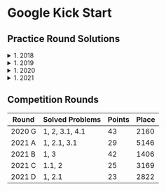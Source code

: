 # Google Kick Start

## Practice Round Solutions
<details>
<summary>1. 2018</summary>
  <ul>
    <li>Round A</li>
    <ul>
      <li>Question 1 => SOLVED</li>
      <li>Question 2 => </li>
      <li>Question 3 => </li>
    </ul>
  </ul>
</details>
<details>
<summary>1. 2019</summary>
 <ul>
    <li>Round A</li>
    <ul>
      <li>Question 1 => SOLVED</li>
      <li>Question 2 => </li>
      <li>Question 3 => </li>
    </ul>
    <li>Round B</li>
    <ul>
      <li>Question 1 => TEST 1</li>
      <li>Question 2 => </li>
      <li>Question 3 => </li>
    </ul>
  </ul>
</details>
<details>
<summary>1. 2020</summary>
 <ul>
    <li>Round A</li>
    <ul>
      <li>Question 1 => SOLVED</li>
      <li>Question 2 => SOLVED</li>
      <li>Question 3 => TEST 1</li>
      <li>Question 4 => </li>
    </ul>
    <li>Round B</li>
    <ul>
      <li>Question 1 => SOLVED</li>
      <li>Question 2 => SOLVED</li>
      <li>Question 3 => </li>
      <li>Question 4 => </li>
    </ul>
    <li>Round C</li>
    <ul>
      <li>Question 1 => SOLVED</li>
      <li>Question 2 => </li>
      <li>Question 3 => </li>
      <li>Question 4 => </li>
    </ul>
    <li>Round D</li>
    <ul>
      <li>Question 1 => SOLVED</li>
      <li>Question 2 => </li>
      <li>Question 3 => </li>
      <li>Question 4 => </li>
    </ul>
    <li>Round E</li>
    <ul>
      <li>Question 1 => SOLVED</li>
      <li>Question 2 => SOLVED</li>
      <li>Question 3 => </li>
      <li>Question 4 => </li>
    </ul>
    <li>Round F</li>
    <ul>
      <li>Question 1 => SOLVED</li>
      <li>Question 2 => SOLVED</li>
      <li>Question 3 => </li>
      <li>Question 4 => </li>
    </ul>
    <li>Round G</li>
    <ul>
      <li>Question 1 => SOLVED</li>
      <li>Question 2 => SOLVED</li>
      <li>Question 3 => TEST 1</li>
      <li>Question 4 => </li>
    </ul>
    <li>Round H</li>
    <ul>
      <li>Question 1 => SOLVED</li>
      <li>Question 2 => TEST 1</li>
      <li>Question 3 => </li>
      <li>Question 4 => </li>
    </ul>
  </ul>
</details>
<details>
<summary>1. 2021</summary>
 <ul>
    <li>Round A</li>
    <ul>
      <li>Question 1 => SOLVED</li>
      <li>Question 2 => SOLVED</li>
      <li>Question 3 => SOLVED</li>
      <li>Question 4 => </li>
    </ul>
    <li>Round B</li>
    <ul>
      <li>Question 1 => SOLVED</li>
      <li>Question 2 => SOLVED</li>
      <li>Question 3 => SOLVED</li>
      <li>Question 4 => </li>
    </ul>
    <li>Round C</li>
    <ul>
      <li>Question 1 => SOLVED</li>
      <li>Question 2 => SOLVED</li>
      <li>Question 3 => SOLVED</li>
      <li>Question 4 => SOLVED</li>
    </ul>
    <li>Round D</li>
    <ul>
      <li>Question 1 => SOLVED</li>
      <li>Question 2 => SOLVED</li>
      <li>Question 3 => TEST 1</li>
      <li>Question 4 => SOLVED</li>
    </ul>
  </ul>
</details>

## Competition Rounds
| Round  | Solved Problems | Points | Place |
|--------|-----------------|--------|-------|
| 2020 G | 1, 2, 3.1, 4.1  | 43     | 2160  |
| 2021 A | 1, 2.1, 3.1     | 29     | 5146  |
| 2021 B | 1, 3            | 42     | 1406  |
| 2021 C | 1.1, 2          | 25     | 3169  |
| 2021 D | 1, 2.1          | 23     | 2822  |
